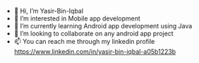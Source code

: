 - 👋 Hi, I’m Yasir-Bin-Iqbal
- 👀 I’m interested in Mobile app development
- 🌱 I’m currently learning Android app development using Java
- 💞️ I’m looking to collaborate on any android app project
- 📫 You can reach me through my linkedin profile https://www.linkedin.com/in/yasir-bin-iqbal-a05b1223b 

<!---
Yasir-Bin-Iqbal/Yasir-Bin-Iqbal is a ✨ special ✨ repository because its `README.md` (this file) appears on your GitHub profile.
You can click the Preview link to take a look at your changes.
--->
